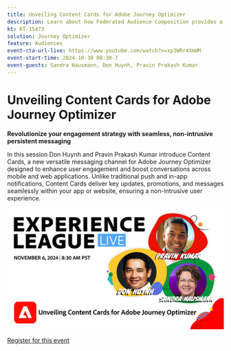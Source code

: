 ```yaml
---
title: Unveiling Content Cards for Adobe Journey Optimizer 
description: Learn about how Federated Audience Composition provides a comprehensive approach to audience curation and activation with Real-Time CDP and Journey Optimizer. 
kt: KT-15473
solution: Journey Optimizer
feature: Audiences
event-cta-url-live: https://www.youtube.com/watch?v=xp3WRr4XmWM
event-start-time: 2024-10-30 08:30-7
event-guests: Sandra Hausmann, Don Huynh, Pravin Prakash Kumar
---
```

# Unveiling Content Cards for Adobe Journey Optimizer

**Revolutionize your engagement strategy with seamless, non-intrusive persistent messaging**

In this session Don Huynh and Pravin Prakash Kumar introduce Content Cards, a new versatile messaging channel for Adobe Journey Optimizer designed to enhance user engagement and boost conversations across mobile and web applications. Unlike traditional push and in-app notifications, Content Cards deliver key updates, promotions, and messages seamlessly within your app or website, ensuring a non-intrusive user experience. 


![experience league live](/help/experience-league-live/assets/WebBanner-Nov-6-2024.jpg)

[Register for this event](https://engage.adobe.com/ExpLeagueLive-241030.html?s_rtid=7015Y0000048hxzQAA&s_iid=&sfid=&acctid=&ecp=) 

